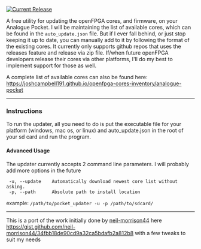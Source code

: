 [![Current Release](https://img.shields.io/github/v/release/mattpannella/pocket_core_autoupdate_net?display_name=tag)](https://github.com/mattpannella/pocket_core_autoupdate_net/releases/latest)

A free utility for updating the openFPGA cores, and firmware, on your Analogue Pocket. 
I will be maintaining the list of available cores, which can be found in the `auto_update.json` file. But if I ever fall behind, or just stop keeping it up to date, you can manually add to it by following the format of the existing cores. It currently only supports github repos that uses the releases feature and release via zip file. If/when future openFPGA developers release their cores via other platforms, I'll do my best to implement support for those as well.

A complete list of available cores can also be found here: https://joshcampbell191.github.io/openfpga-cores-inventory/analogue-pocket

----
### Instructions
To run the updater, all you need to do is put the executable file for your platform (windows, mac os, or linux) and auto_update.json in the root of your sd card and run the program.

#### Advanced Usage
The updater currently accepts 2 command line parameters. I will probably add more options in the future
```
 -u, --update    Automatically download newest core list without asking.
 -p, --path      Absolute path to install location
```
example:
`
/path/to/pocket_updater -u -p /path/to/sdcard/
`

----
This is a port of the work initially done by [neil-morrison44](https://github.com/neil-morrison44) here https://gist.github.com/neil-morrison44/34fbb18de90cd9a32ca5bdafb2a812b8 with a few tweaks to suit my needs
